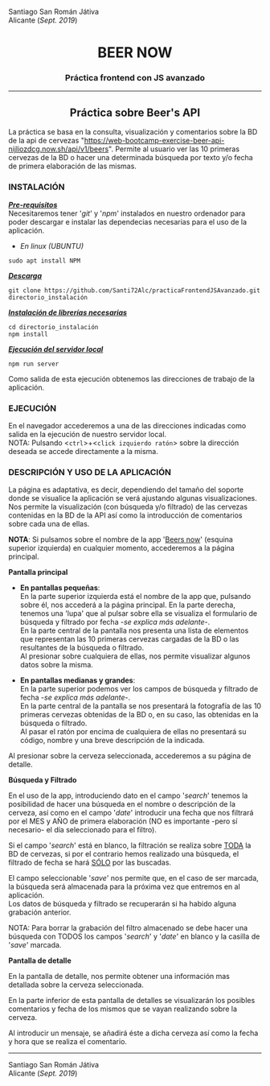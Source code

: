 Santiago San Román Játiva  
Alicante (*Sept. 2019*)

# <center>BEER NOW
### <center>Práctica frontend con JS avanzado
---
## <center>Práctica sobre Beer's API

La práctica se basa en la consulta, visualización y comentarios sobre la BD de la api de cervezas "https://web-bootcamp-exercise-beer-api-nijliozdcg.now.sh/api/v1/beers".
Permite al usuario ver las 10 primeras cervezas de la BD o hacer una determinada búsqueda por texto y/o fecha de primera elaboración de las mismas.

### **INSTALACIÓN**  
<u>***Pre-requisitos***</u>  
Necesitaremos tener '*git*' y '*npm*' instalados en nuestro ordenador para poder descargar e instalar las dependecias necesarias para el uso de la  aplicación.

- *En linux (UBUNTU)*
~~~
sudo apt install NPM
~~~

<u>***Descarga***</u>  
~~~
git clone https://github.com/Santi72Alc/practicaFrontendJSAvanzado.git directorio_instalación
~~~
<u>***Instalación de librerías necesarias***</u>  
~~~
cd directorio_instalación
npm install
~~~

<u>***Ejecución del servidor local***</u>  
~~~
npm run server
~~~
Como salida de esta ejecución obtenemos las direcciones de trabajo de la aplicación.


### **EJECUCIÓN**  
En el navegador accederemos a una de las direcciones indicadas como salida en la ejecución de nuestro servidor local.  
NOTA: Pulsando <`ctrl`>+<`click izquierdo ratón`> sobre la dirección deseada se accede directamente a la misma.  

### **DESCRIPCIÓN Y USO DE LA APLICACIÓN**  
La página es adaptativa, es decir, dependiendo del tamaño del soporte donde se visualice la aplicación se verá ajustando algunas visualizaciones.  
Nos permite la visualización (con búsqueda y/o filtrado) de las cervezas contenidas en la BD de la API así como la introducción de comentarios sobre cada una de ellas.  

**NOTA**: Si pulsamos sobre el nombre de la app '[Beers now](localhost:8080)' (esquina superior izquierda) en cualquier momento, accederemos a la página principal.

**Pantalla principal**  

- **En pantallas pequeñas**:  
En la parte superior izquierda está el nombre de la app que, pulsando sobre él, nos accederá a la página principal. En la parte derecha, tenemos una 'lupa' que al pulsar sobre ella se visualiza el formulario de búsqueda y filtrado por fecha -*se explica más adelante*-.  
En la parte central de la pantalla nos presenta una lista de elementos que representan las 10 primeras cervezas cargadas de la BD o las resultantes de la búsqueda o filtrado.  
Al presionar sobre cualquiera de ellas, nos permite visualizar algunos datos sobre la misma.

- **En pantallas medianas y grandes**:  
En la parte superior podemos ver los campos de búsqueda y filtrado de fecha -*se explica más adelante*-.  
En la parte central de la pantalla se nos presentará la fotografía de las 10 primeras cervezas obtenidas de la BD o, en su caso, las obtenidas en la búsqueda o filtrado.  
Al pasar el ratón por encima de cualquiera de ellas no presentará su código, nombre y una breve descripción de la indicada.  

Al presionar sobre la cerveza seleccionada, accederemos a su página de detalle.

**Búsqueda y Filtrado**  

En el uso de la app, introduciendo dato en el campo '*search*' tenemos la posibilidad de hacer una búsqueda en el nombre o descripción de la cerveza, así como en el campo '*date*' introducir una fecha que nos filtrará por el MES y AÑO de primera elaboración (NO es importante -pero sí necesario- el día seleccionado para el filtro).  

Si el campo '*search*' está en blanco, la filtración se realiza sobre <u>TODA</u> la BD de cervezas, si por el contrario hemos realizado una búsqueda, el filtrado de fecha se hará <u>SÓLO</u> por las buscadas.  

El campo seleccionable '*save*' nos permite que, en el caso de ser marcada, la búsqueda será almacenada para la próxima vez que entremos en al aplicación.  
Los datos de búsqueda y filtrado se recuperarán si ha habido alguna grabación anterior.  

NOTA: Para borrar la grabación del filtro almacenado se debe hacer una búsqueda con TODOS los campos '*search*' y '*date*' en blanco y la casilla de '*save*' marcada.  


**Pantalla de detalle**  

En la pantalla de detalle, nos permite obtener una información mas detallada sobre la cerveza seleccionada.   

En la parte inferior de esta pantalla de detalles se visualizarán los posibles comentarios y fecha de los mismos que se vayan realizando sobre la cerveza.

Al introducir un mensaje, se añadirá éste a dicha cerveza así como la fecha y hora que se realiza el comentario.  

---
Santiago San Román Játiva  
Alicante (*Sept. 2019*)
